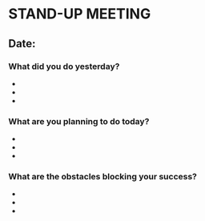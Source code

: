 # STAND-UP MEETING
## Date:

### What did you do yesterday?
 -
 -
 -
 

### What are you planning to do today?
-
-
-

### What are the obstacles blocking your success? 
-
-
-

